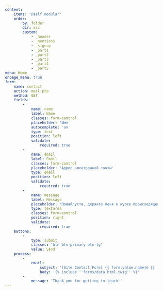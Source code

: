 ```yaml
---
content:
    items: '@self.modular'
    order:
        by: folder
        dir: asc
        custom:
            - _header
            - _mentions
            - _signup
            - _part1
            - _part2
            - _part3
            - _part4
            - _part5
menu: Home
onpage_menu: true
form:
    name: contact
    action: mail.php
    method: GET
    fields:
        -
            name: name
            label: Name
            classes: form-control
            placeholder: 'Имя'
            autocomplete: 'on'
            type: text
            position: left
            validate:
                required: true
        -
            name: email
            label: Email
            classes: form-control
            placeholder: 'Адрес электронной почты'
            type: email
            position: left
            validate:
                required: true
        -
            name: message
            label: Message
            placeholder: 'Пожайлуста, держите меня в курсе происходящего! (или напишите чего бы вы хотели своими словами)'
            type: textarea
            classes: form-control
            position: right
            validate:
                required: true
    buttons:
        -
            type: submit
            classes: 'btn btn-primary btn-lg'
            value: Send
    process:
        -
            email:
                subject: '[Site Contact Form] {{ form.value.name|e }}'
                body: '{% include ''forms/data.html.twig'' %}'
        -
            message: 'Thank you for getting in touch!'
---
```



